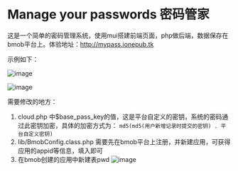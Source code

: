 # Manage your passwords 密码管家

这是一个简单的密码管理系统，使用mui搭建前端页面，php做后端，数据保存在bmob平台上。体验地址：http://mypass.ionepub.tk

示例如下：

![image](https://dn-shimo-image.qbox.me/XpRiTxf5J94ijpMy.png!thumbnail "登录页")

![image](https://dn-shimo-image.qbox.me/m9CC6lzfHQs7kIiN.png!thumbnail "新增记录")

需要修改的地方：

  1. cloud.php 中$base_pass_key的值，这是平台自定义的密钥，系统的密码通过此密钥加密，具体的加密方式为：
      `md5(md5(用户新增记录时提交的密钥) . 平台自定义密钥)`
  2. lib/BmobConfig.class.php
      需要先在bmob平台上注册，并新建应用，可获得应用的appid等信息，填入即可
  3. 在bmob创建的应用中新建表pwd
  ![image](https://dn-shimo-image.qbox.me/4Un1wU0WFpAoVJHA.png!thumbnail "数据库表结构")
  
  
